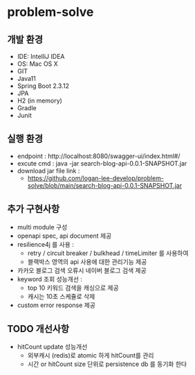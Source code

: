 # problem-solve

## 개발 환경
  - IDE: IntelliJ IDEA
  - OS: Mac OS X
  - GIT
  - Java11
  - Spring Boot 2.3.12
  - JPA
  - H2 (in memory)
  - Gradle
  - Junit

## 실행 환경
  - endpoint : http://localhost:8080/swagger-ui/index.html#/
  - excute cmd : java -jar search-blog-api-0.0.1-SNAPSHOT.jar
  - download jar file link :
    - https://github.com/logan-lee-develop/problem-solve/blob/main/search-blog-api-0.0.1-SNAPSHOT.jar

## 추가 구현사항
- multi module 구성
- openapi spec, api document 제공
- resilience4j 를 사용 :
  - retry / circuit breaker / bulkhead / timeLimiter 를 사용하여
  - 블랙박스 영역의 api 사용에 대한 관리기능 제공
- 카카오 블로그 검색 오류시 네이버 블로그 검색 제공
- keyword 조회 성능개선 :
  - top 10 키워드 검색을 캐싱으로 제공
  - 캐시는 10초 스케쥴로 삭제
- custom error response 제공

## TODO 개선사항
- hitCount update 성능개선
  - 외부캐시 (redis)로 atomic 하게 hitCount를 관리
  - 시간 or hitCount size 단위로 persistence db 를 동기화 한다